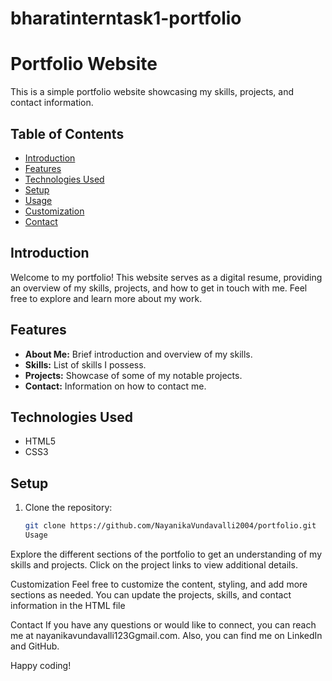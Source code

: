 # bharatinterntask1-portfolio
# Portfolio Website

This is a simple portfolio website showcasing my skills, projects, and contact information.

## Table of Contents

- [Introduction](#introduction)
- [Features](#features)
- [Technologies Used](#technologies-used)
- [Setup](#setup)
- [Usage](#usage)
- [Customization](#customization)
- [Contact](#contact)

## Introduction

Welcome to my portfolio! This website serves as a digital resume, providing an overview of my skills, projects, and how to get in touch with me. Feel free to explore and learn more about my work.

## Features

- **About Me:** Brief introduction and overview of my skills.
- **Skills:** List of skills I possess.
- **Projects:** Showcase of some of my notable projects.
- **Contact:** Information on how to contact me.

## Technologies Used

- HTML5
- CSS3

## Setup

1. Clone the repository:

   ```bash
   git clone https://github.com/NayanikaVundavalli2004/portfolio.git
   Usage
Explore the different sections of the portfolio to get an understanding of my skills and projects. Click on the project links to view additional details.

Customization
Feel free to customize the content, styling, and add more sections as needed. You can update the projects, skills, and contact information in the HTML file

Contact
If you have any questions or would like to connect, you can reach me at nayanikavundavalli123Ggmail.com. Also, you can find me on LinkedIn and GitHub.

Happy coding!

